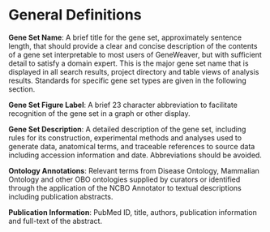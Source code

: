 # **General Definitions**

**Gene Set Name**: A brief title for the gene set, approximately sentence length, that
should provide a clear and concise description of the contents of a gene set
interpretable to most users of GeneWeaver, but with sufficient detail to satisfy a
domain expert. This is the major gene set name that is displayed in all search results,
project directory and table views of analysis results. Standards for specific gene set
types are given in the following section.

**Gene Set Figure Label**: A brief 23 character abbreviation to facilitate recognition
of the gene set in a graph or other display.

**Gene Set Description**: A detailed description of the gene set, including rules for
its construction, experimental methods and analyses used to generate data, anatomical
terms, and traceable references to source data including accession information and date.
Abbreviations should be avoided.

**Ontology Annotations**: Relevant terms from Disease Ontology, Mammalian Ontology and
other OBO ontologies supplied by curators or identified through the application of the
NCBO Annotator to textual descriptions including publication abstracts.

**Publication Information**:   PubMed ID, title, authors, publication information and
full-text of the abstract.